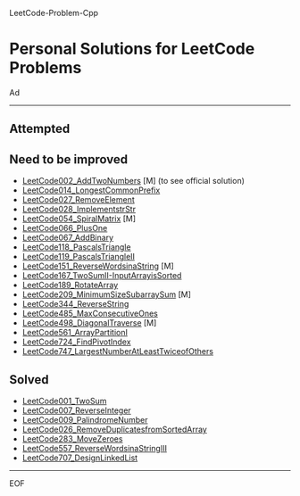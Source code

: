 LeetCode-Problem-Cpp

Personal Solutions for LeetCode Problems
================================================================================

Ad

--------------------------------------------------------------------------------

Attempted
--------------------------------------------------------------------------------

Need to be improved
--------------------------------------------------------------------------------

 - [LeetCode002_AddTwoNumbers](\LC000+\LeetCode002_AddTwoNumbers.cpp) [M] (to see official solution)
 - [LeetCode014_LongestCommonPrefix](\LC000+\LeetCode014_LongestCommonPrefix.cpp)
 - [LeetCode027_RemoveElement](\LC000+\LeetCode027_RemoveElement.cpp)
 - [LeetCode028_ImplementstrStr](\LC000+\LeetCode028_ImplementstrStr.cpp)
 - [LeetCode054_SpiralMatrix](\LC000+\LeetCode054_SpiralMatrix.cpp) [M]
 - [LeetCode066_PlusOne](\LC000+\LeetCode066_PlusOne.cpp)
 - [LeetCode067_AddBinary](\LC000+\LeetCode067_AddBinary.cpp)
 - [LeetCode118_PascalsTriangle](\LC100+\LeetCode118_PascalsTriangle.cpp)
 - [LeetCode119_PascalsTriangleII](\LC100+\LeetCode119_PascalsTriangleII.cpp)
 - [LeetCode151_ReverseWordsinaString](\LC100+\LeetCode151_ReverseWordsinaString.cpp) [M]
 - [LeetCode167_TwoSumII-InputArrayisSorted](\LC100+\LeetCode167_TwoSumII-InputArrayisSorted.cpp)
 - [LeetCode189_RotateArray](\LC100+\LeetCode189_RotateArray.cpp)
 - [LeetCode209_MinimumSizeSubarraySum](\LC200+\LeetCode209_MinimumSizeSubarraySum.cpp) [M]
 - [LeetCode344_ReverseString](\LC300+\LeetCode344_ReverseString.cpp)
 - [LeetCode485_MaxConsecutiveOnes](\LC400+\LeetCode485_MaxConsecutiveOnes.cpp)
 - [LeetCode498_DiagonalTraverse](\LC400+\LeetCode498_DiagonalTraverse.cpp) [M]
 - [LeetCode561_ArrayPartitionI](\LC500+\LeetCode561_ArrayPartitionI.cpp)
 - [LeetCode724_FindPivotIndex](\LC700+\LeetCode724_FindPivotIndex.cpp)
 - [LeetCode747_LargestNumberAtLeastTwiceofOthers](\LC700+\LeetCode747_LargestNumberAtLeastTwiceofOthers.cpp)

Solved
--------------------------------------------------------------------------------

 - [LeetCode001_TwoSum](\LC000+\LeetCode001_TwoSum.cpp)
 - [LeetCode007_ReverseInteger](\LC000+\LeetCode007_ReverseInteger.cpp)
 - [LeetCode009_PalindromeNumber](\LC000+\LeetCode009_PalindromeNumber.cpp)
 - [LeetCode026_RemoveDuplicatesfromSortedArray](\LC000+\LeetCode026_RemoveDuplicatesfromSortedArray.cpp)
 - [LeetCode283_MoveZeroes](\LC200+\LeetCode283_MoveZeroes.cpp)
 - [LeetCode557_ReverseWordsinaStringIII](\LC500+\LeetCode557_ReverseWordsinaStringIII.cpp)
 - [LeetCode707_DesignLinkedList](\LC700+\LeetCode707_DesignLinkedList.cpp)

--------------------------------------------------------------------------------

EOF
